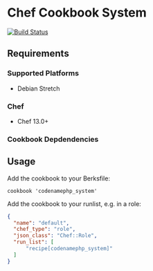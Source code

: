 # Chef Cookbook System
[![Build Status](https://travis-ci.com/codenamephp/chef.cookbook.system.svg?branch=master)](https://travis-ci.com/codenamephp/chef.cookbook.system)

## Requirements

### Supported Platforms

- Debian Stretch

### Chef

- Chef 13.0+

### Cookbook Depdendencies

## Usage

Add the cookbook to your Berksfile:

```
cookbook 'codenamephp_system'
```

Add the cookbook to your runlist, e.g. in a role:


```json
{
  "name": "default",
  "chef_type": "role",
  "json_class": "Chef::Role",
  "run_list": [
	  "recipe[codenamephp_system]"
  ]
}
```

